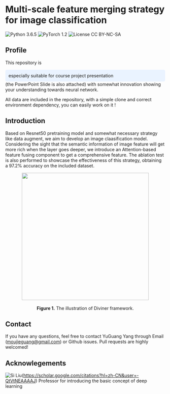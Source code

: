 # Multi-scale feature merging strategy for image classification
![Python 3.6.5](https://img.shields.io/badge/python-3.6.5-green.svg?style=plastic)
![PyTorch 1.2](https://img.shields.io/badge/PyTorch-1.12.0-orange?style=plastic)
![License CC BY-NC-SA](https://img.shields.io/badge/license-CC_BY--NC--SA--green.svg?style=plastic)

## Profile
This repository is  
<div style="background-color:#EAF3FF; border-radius:5px; padding:10px;">
especially suitable for course project presentation
</div> (the PowerPoint Slide is also attached) with somewhat innovation showing your understanding towards neural network. <br/>

All data are included in the repository, with a simple clone and correct environment dependency, you can easily work on it !

## Introduction
Based on Resnet50 pretraining model and somewhat necessary strategy like data augment, we aim to develop an image claasification model. Considering the sight that the semantic information of image feature will get more rich when the layer goes deeper, we introduce an Attention-based feature fusing component to get a comprehensive feature. The ablation test is also performed to showcase the effectiveness of this strategy, obtaining a 97.2% accuracy on the included dataset.


<p align="center">
<img src=".\.img/Framework.png" height = "400" alt="" align=center />
<br><br>
<b>Figure 1.</b> The illustration of Diviner framework.
</p>



## Contact
If you have any questions, feel free to contact YuGuang Yang through Email (moujieguang@gmail.com) or Github issues. Pull requests are highly welcomed!

## Acknowlegements
![Si Liu](https://img.shields.io/badge/China%20Unicom-CC_BY--NC--SA--red.svg?color=critical)(https://scholar.google.com/citations?hl=zh-CN&user=-QtVtNEAAAAJ) Professor for introducing the basic concept of deep learning
